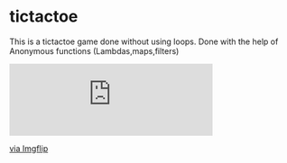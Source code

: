 # tictactoe
This is a tictactoe game done without using loops.
Done with the help of Anonymous functions (Lambdas,maps,filters)
<div style="width:360px;max-width:100%;"><div style="height:0;padding-bottom:35.56%;position:relative;"><iframe width="360" height="128" style="position:absolute;top:0;left:0;width:100%;height:100%;" frameBorder="0" src="https://imgflip.com/embed/51l03s"></iframe></div><p><a href="https://imgflip.com/gif/51l03s">via Imgflip</a></p></div>
